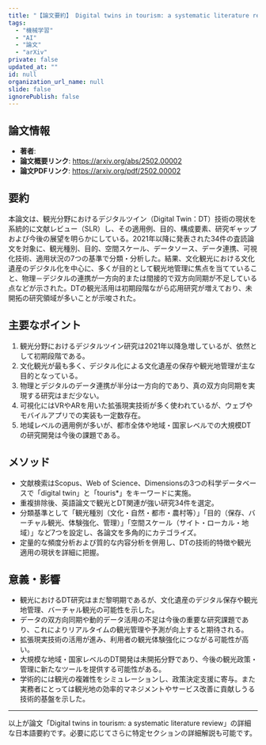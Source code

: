 ```yaml
---
title: "【論文要約】 Digital twins in tourism: a systematic literature review"
tags:
  - "機械学習"
  - "AI"
  - "論文"
  - "arXiv"
private: false
updated_at: ""
id: null
organization_url_name: null
slide: false
ignorePublish: false
---
```


## 論文情報

- **著者**: 
- **論文概要リンク**: https://arxiv.org/abs/2502.00002
- **論文PDFリンク**: https://arxiv.org/pdf/2502.00002

## 要約

本論文は、観光分野におけるデジタルツイン（Digital Twin：DT）技術の現状を系統的に文献レビュー（SLR）し、その適用例、目的、構成要素、研究ギャップおよび今後の展望を明らかにしている。2021年以降に発表された34件の査読論文を対象に、観光種別、目的、空間スケール、データソース、データ連携、可視化技術、適用状況の7つの基準で分類・分析した。結果、文化観光における文化遺産のデジタル化を中心に、多くが目的として観光地管理に焦点を当てていること、物理－デジタルの連携が一方向的または間接的で双方向同期が不足している点などが示された。DTの観光活用は初期段階ながら応用研究が増えており、未開拓の研究領域が多いことが示唆された。

## 主要なポイント

1. 観光分野におけるデジタルツイン研究は2021年以降急増しているが、依然として初期段階である。
2. 文化観光が最も多く、デジタル化による文化遺産の保存や観光地管理が主な目的となっている。
3. 物理とデジタルのデータ連携が半分は一方向的であり、真の双方向同期を実現する研究はまだ少ない。
4. 可視化にはVRやARを用いた拡張現実技術が多く使われているが、ウェブやモバイルアプリでの実装も一定数存在。
5. 地域レベルの適用例が多いが、都市全体や地域・国家レベルでの大規模DTの研究開発は今後の課題である。


## メソッド

- 文献検索はScopus、Web of Science、Dimensionsの3つの科学データベースで「digital twin」と「touris*」をキーワードに実施。
- 重複排除後、英語論文で観光とDT関連が強い研究34件を選定。
- 分類基準として「観光種別（文化・自然・都市・農村等）」「目的（保存、バーチャル観光、体験強化、管理）」「空間スケール（サイト・ローカル・地域）」など7つを設定し、各論文を多角的にカテゴライズ。
- 定量的な頻度分析および質的な内容分析を併用し、DTの技術的特徴や観光適用の現状を詳細に把握。

## 意義・影響

- 観光におけるDT研究はまだ黎明期であるが、文化遺産のデジタル保存や観光地管理、バーチャル観光の可能性を示した。
- データの双方向同期や動的データ活用の不足は今後の重要な研究課題であり、これによりリアルタイムの観光管理や予測が向上すると期待される。
- 拡張現実技術の活用が進み、利用者の観光体験強化につながる可能性が高い。
- 大規模な地域・国家レベルのDT開発は未開拓分野であり、今後の観光政策・管理に新たなツールを提供する可能性がある。
- 学術的には観光の複雑性をシミュレーションし、政策決定支援に寄与。また実務者にとっては観光地の効率的マネジメントやサービス改善に貢献しうる技術的基盤を示した。

---

以上が論文「Digital twins in tourism: a systematic literature review」の詳細な日本語要約です。必要に応じてさらに特定セクションの詳細解説も可能です。

